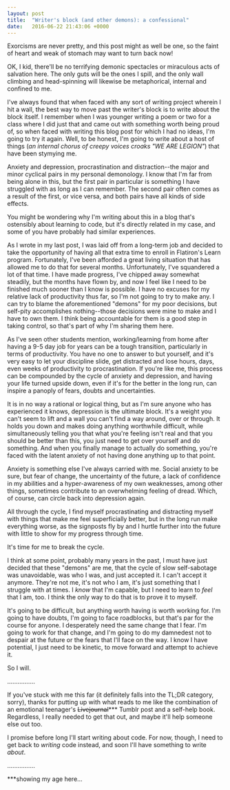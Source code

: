 ```yaml
---
layout: post
title:  "Writer's block (and other demons): a confessional"
date:   2016-06-22 21:43:06 +0000
---
```


Exorcisms are never pretty, and this post might as well be one, so the faint of heart and weak of stomach may want to turn back now! 

OK, I kid, there'll be no terrifying demonic spectacles or miraculous acts of salvation here. The only guts will be the ones I spill, and the only wall climbing and head-spinning will likewise be metaphorical, internal and confined to me.

I've always found that when faced with any sort of writing project wherein I hit a wall, the best way to move past the writer's block is to write about the block itself. I remember when I was younger writing a poem or two for a class where I did just that and came out with something worth being proud of, so when faced with writing this blog post for which I had no ideas, I'm going to try it again. Well, to be honest, I'm going to write about a host of things (*an internal chorus of creepy voices croaks "WE ARE LEGION"*) that have been stymying me. 

Anxiety and depression, procrastination and distraction--the major and minor cyclical pairs in my personal demonology. I know that I'm far from being alone in this, but the first pair in particular is something I have struggled with as long as I can remember. The second pair often comes as a result of the first, or vice versa, and both pairs have all kinds of side effects. 

You might be wondering why I'm writing about this in a blog that's ostensibly about learning to code, but it's directly related in my case, and some of you have probably had similar experiences.

As I wrote in my last post, I was laid off from a long-term job and decided to take the opportunity of having all that extra time to enroll in Flatiron's Learn program. Fortunately, I've been afforded a great living situation that has allowed me to do that for several months. Unfortunately, I've squandered a lot of that time. I have made progress, I've chipped away somewhat steadily, but the months have flown by, and now I feel like I need to be finished much sooner than I know is possible. I have no excuses for my relative lack of productivity thus far, so I'm not going to try to make any. I can try to blame the aforementioned "demons" for my poor decisions, but self-pity accomplishes nothing--those decisions were mine to make and I have to own them. I think being accountable for them is a good step in taking control, so that's part of why I'm sharing them here.

As I've seen other students mention, working/learning from home after having a 9-5 day job for years can be a tough transition, particularly in terms of productivity. You have no one to answer to but yourself, and it's very easy to let your discipline slide, get distracted and lose hours, days, even weeks of productivity to procrastination. If you're like me, this process can be compounded by the cycle of anxiety and depression, and having your life turned upside down, even if it's for the better in the long run, can inspire a panoply of fears, doubts and uncertainties.

It is in no way a rational or logical thing, but as I'm sure anyone who has experienced it knows, depression is the ultimate block. It's a weight you can't seem to lift and a wall you can't find a way around, over or through. It holds you down and makes doing anything worthwhile difficult, while simultaneously telling you that what you're feeling isn't real and that you should be better than this, you just need to get over yourself and do something. And when you finally manage to actually do something, you're faced with the latent anxiety of not having done anything up to that point.

Anxiety is something else I've always carried with me. Social anxiety to be sure, but fear of change, the uncertainty of the future, a lack of confidence in my abilities and a hyper-awareness of my own weaknesses, among other things, sometimes contribute to an overwhelming feeling of dread. Which, of course, can circle back into depression again. 

All through the cycle, I find myself procrastinating and distracting myself with things that make me feel superficially better, but in the long run make everything worse, as the signposts fly by and I hurtle further into the future with little to show for my progress through time. 

It's time for me to break the cycle. 

I think at some point, probably many years in the past, I must have just decided that these "demons" are me, that the cycle of slow self-sabotage was unavoidable, was who I was, and just accepted it. I can't accept it anymore. They're not me, it's not who I am, it's just something that I struggle with at times. I *know* that I'm capable, but I need to learn to *feel* that I am, too. I think the only way to do that is to prove it to myself. 

It's going to be difficult, but anything worth having is worth working for. I'm going to have doubts, I'm going to face roadblocks, but that's par for the course for anyone. I desperately need the same change that I fear. I'm going to work for that change, and I'm going to do my damnedest not to despair at the future or the fears that I'll face on the way. I know I have potential, I just need to be kinetic, to move forward and attempt to achieve it. 

So I will. 

................

If you've stuck with me this far (it definitely falls into the TL;DR category, sorry), thanks for putting up with what reads to me like the combination of an emotional teenager's ~~Livejournal~~*** Tumblr post and a self-help book. Regardless, I really needed to get that out, and maybe it'll help someone else out too. 

I promise before long I'll start writing about code. For now, though, I need to get back to *writing* code instead, and soon I'll have something to write *about*. 

................

***showing my age here...




